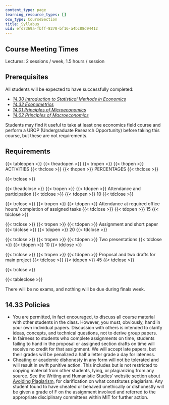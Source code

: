 ```yaml
---
content_type: page
learning_resource_types: []
ocw_type: CourseSection
title: Syllabus
uid: efd7369a-fbff-8270-bf16-a4bc88d94412
---
```


Course Meeting Times
--------------------

Lectures: 2 sessions / week, 1.5 hours / session

Prerequisites
-------------

All students will be expected to have successfully completed:

*   [_14.30 Introduction to Statistical Methods in Economics_](/courses/14-30-introduction-to-statistical-methods-in-economics-spring-2009)
*   [_14.32 Econometrics_](/courses/14-32-econometrics-spring-2007)
*   [_14.01 Principles of Microeconomics_](/courses/14-01-principles-of-microeconomics-fall-2007/)
*   [_14.02 Principles of Macroeconomics_](/courses/14-02-principles-of-macroeconomics-spring-2014)

Students may find it useful to take at least one economics field course and perform a UROP (Undergraduate Research Opportunity) before taking this course, but these are not requirements.

Requirements
------------

{{< tableopen >}}
{{< theadopen >}}
{{< tropen >}}
{{< thopen >}}
ACTIVITIES
{{< thclose >}}
{{< thopen >}}
PERCENTAGES
{{< thclose >}}

{{< trclose >}}

{{< theadclose >}}
{{< tropen >}}
{{< tdopen >}}
Attendance and participation
{{< tdclose >}}
{{< tdopen >}}
10
{{< tdclose >}}

{{< trclose >}}
{{< tropen >}}
{{< tdopen >}}
Attendance at required office hours/ completion of assigned tasks
{{< tdclose >}}
{{< tdopen >}}
15
{{< tdclose >}}

{{< trclose >}}
{{< tropen >}}
{{< tdopen >}}
Assignment and short paper
{{< tdclose >}}
{{< tdopen >}}
20
{{< tdclose >}}

{{< trclose >}}
{{< tropen >}}
{{< tdopen >}}
Two presentations
{{< tdclose >}}
{{< tdopen >}}
10
{{< tdclose >}}

{{< trclose >}}
{{< tropen >}}
{{< tdopen >}}
Proposal and two drafts for main project
{{< tdclose >}}
{{< tdopen >}}
45
{{< tdclose >}}

{{< trclose >}}

{{< tableclose >}}

There will be no exams, and nothing will be due during finals week.

14.33 Policies
--------------

*   You are permitted, in fact encouraged, to discuss all course material with other students in the class. However, you must, obviously, hand in your own individual papers. Discussion with others is intended to clarify ideas, concepts, and technical questions, not to derive group papers.
*   In fairness to students who complete assignments on time, students failing to hand in the proposal or assigned section drafts on time will receive no credit for that assignment. We will accept late papers, but their grades will be penalized a half a letter grade a day for lateness.
*   Cheating or academic dishonesty in any form will not be tolerated and will result in swift punitive action. This includes but is not restricted to copying material from other students, lying, or plagiarizing from any source. See the Writing and Humanistic Studies' website section about [Avoiding Plagiarism](http://cmsw.mit.edu/writing-and-communication-center/avoiding-plagiarism/), for clarification on what constitutes plagiarism. Any student found to have cheated or behaved unethically or dishonestly will be given a grade of F on the assignment involved and referred to the appropriate disciplinary committees within MIT for further action.
